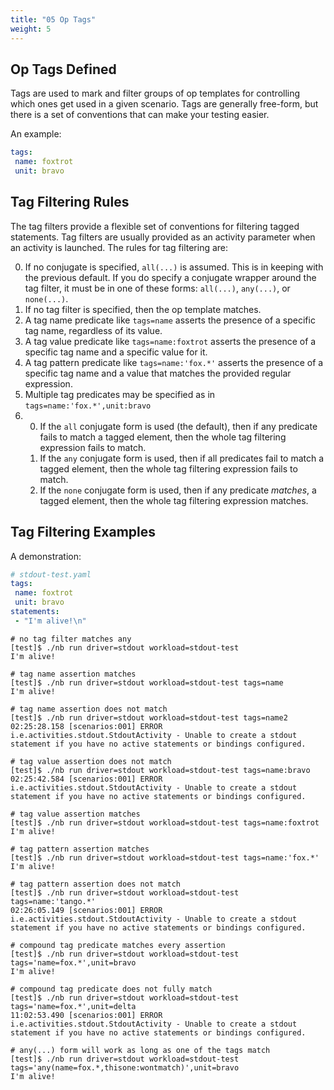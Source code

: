 ```yaml
---
title: "05 Op Tags"
weight: 5
---
```


## Op Tags Defined

Tags are used to mark and filter groups of op templates for controlling which ones get used in a
given scenario. Tags are generally free-form, but there is a set of conventions that can make your
testing easier.

An example:

```yaml
tags:
 name: foxtrot
 unit: bravo
```

## Tag Filtering Rules

The tag filters provide a flexible set of conventions for filtering tagged statements. Tag filters
are usually provided as an activity parameter when an activity is launched. The rules for tag
filtering are:

0. If no conjugate is specified, `all(...)` is assumed. This is in keeping with the previous
   default. If you do specify a conjugate wrapper around the tag filter, it must be in one of 
   these forms: `all(...)`, `any(...)`, or `none(...)`.
1. If no tag filter is specified, then the op template matches.
2. A tag name predicate like `tags=name` asserts the presence of a specific tag name, regardless of
   its value.
3. A tag value predicate like `tags=name:foxtrot` asserts the presence of a specific tag name and a
   specific value for it.
4. A tag pattern predicate like `tags=name:'fox.*'` asserts the presence of a specific tag name and
   a value that matches the provided regular expression.
5. Multiple tag predicates may be specified as in `tags=name:'fox.*',unit:bravo`
6.
    0. If the `all` conjugate form is used (the default), then if any predicate fails to match a
       tagged element, then the whole tag filtering expression fails to match.
    1. If the `any` conjugate form is used, then if all predicates fail to match a tagged element,
       then the whole tag filtering expression fails to match.
    2. If the `none` conjugate form is used, then if any predicate _matches_, a tagged element, then
       the whole tag filtering expression matches.

## Tag Filtering Examples

A demonstration:

```yaml
# stdout-test.yaml
tags:
 name: foxtrot
 unit: bravo
statements:
 - "I'm alive!\n"
```

```shell
# no tag filter matches any
[test]$ ./nb run driver=stdout workload=stdout-test
I'm alive!

# tag name assertion matches
[test]$ ./nb run driver=stdout workload=stdout-test tags=name
I'm alive!

# tag name assertion does not match
[test]$ ./nb run driver=stdout workload=stdout-test tags=name2
02:25:28.158 [scenarios:001] ERROR i.e.activities.stdout.StdoutActivity - Unable to create a stdout statement if you have no active statements or bindings configured.

# tag value assertion does not match
[test]$ ./nb run driver=stdout workload=stdout-test tags=name:bravo
02:25:42.584 [scenarios:001] ERROR i.e.activities.stdout.StdoutActivity - Unable to create a stdout statement if you have no active statements or bindings configured.

# tag value assertion matches
[test]$ ./nb run driver=stdout workload=stdout-test tags=name:foxtrot
I'm alive!

# tag pattern assertion matches
[test]$ ./nb run driver=stdout workload=stdout-test tags=name:'fox.*'
I'm alive!

# tag pattern assertion does not match
[test]$ ./nb run driver=stdout workload=stdout-test tags=name:'tango.*'
02:26:05.149 [scenarios:001] ERROR i.e.activities.stdout.StdoutActivity - Unable to create a stdout statement if you have no active statements or bindings configured.

# compound tag predicate matches every assertion
[test]$ ./nb run driver=stdout workload=stdout-test tags='name=fox.*',unit=bravo
I'm alive!

# compound tag predicate does not fully match
[test]$ ./nb run driver=stdout workload=stdout-test tags='name=fox.*',unit=delta
11:02:53.490 [scenarios:001] ERROR i.e.activities.stdout.StdoutActivity - Unable to create a stdout statement if you have no active statements or bindings configured.

# any(...) form will work as long as one of the tags match
[test]$ ./nb run driver=stdout workload=stdout-test tags='any(name=fox.*,thisone:wontmatch)',unit=bravo
I'm alive!
```

